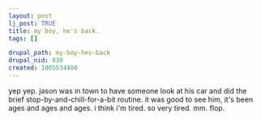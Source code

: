 ```yaml
--- 
layout: post
lj_post: TRUE
title: my boy, he's back.
tags: []

drupal_path: my-boy-hes-back
drupal_nid: 830
created: 1005534480
---
```

yep yep. jason was in town to have someone look at his car and did the brief stop-by-and-chill-for-a-bit routine. it was good to see him, it's been ages and ages and ages. i think i'm tired. so very tired. mm. flop.
